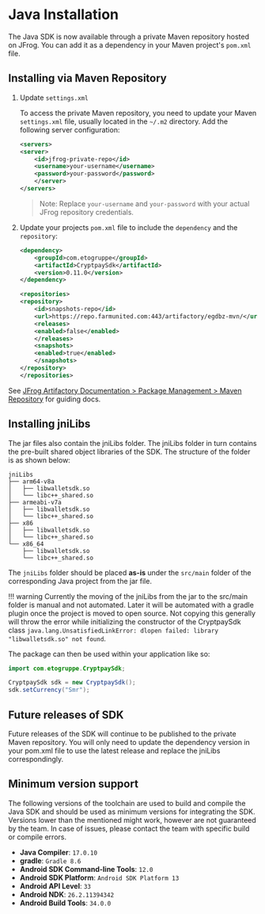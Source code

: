 # Java Installation

The Java SDK is now available through a private Maven repository hosted on JFrog. You can add it as a dependency in your Maven project's `pom.xml` file.

## Installing via Maven Repository

1. Update `settings.xml`

    To access the private Maven repository, you need to update your Maven `settings.xml` file, usually located in the `~/.m2` directory. Add the following server configuration:

    ```xml
    <servers>
    <server>
        <id>jfrog-private-repo</id>
        <username>your-username</username>
        <password>your-password</password>
        </server>
    </servers>
    ```

    > Note: Replace `your-username` and `your-password` with your actual JFrog repository credentials.

2. Update your projects `pom.xml` file to include the `dependency` and the `repository`:

    ```xml
    <dependency>
        <groupId>com.etogruppe</groupId>
        <artifactId>CryptpaySdk</artifactId>
        <version>0.11.0</version>
    </dependency>
    ```

    ```xml
    <repositories>
    <repository>
        <id>snapshots-repo</id>
        <url>https://repo.farmunited.com:443/artifactory/egdbz-mvn/</url>
        <releases>
        <enabled>false</enabled>
        </releases>
        <snapshots>
        <enabled>true</enabled>
        </snapshots>
    </repository>
    </repositories>
    ```

See [JFrog Artifactory Documentation > Package Management > Maven Repository](https://jfrog.com/help/r/jfrog-artifactory-documentation/maven-repository) for guiding docs.

## Installing jniLibs

The jar files also contain the jniLibs folder. The jniLibs folder in turn contains the pre-built shared object libraries of the SDK. The structure of the folder is as shown below:

```
jniLibs
├── arm64-v8a
│   ├── libwalletsdk.so
│   └── libc++_shared.so
├── armeabi-v7a
│   ├── libwalletsdk.so
│   └── libc++_shared.so
├── x86
│   ├── libwalletsdk.so
│   └── libc++_shared.so
└── x86_64
    ├── libwalletsdk.so
    └── libc++_shared.so
```

The `jniLibs` folder should be placed **as-is** under the `src/main` folder of the corresponding Java project from the jar file.

!!! warning
    Currently the moving of the jniLibs from the jar to the src/main folder is manual and not automated. Later it will be automated with a gradle plugin once the project is moved to open source. Not copying this generally will throw the error while initializing the constructor of the CryptpaySdk class `java.lang.UnsatisfiedLinkError: dlopen failed: library "libwalletsdk.so" not found`.

The package can then be used within your application like so:

```java
import com.etogruppe.CryptpaySdk;

CryptpaySdk sdk = new CryptpaySdk();
sdk.setCurrency("Smr");
```

## Future releases of SDK

Future releases of the SDK will continue to be published to the private Maven repository. You will only need to update the dependency version in your pom.xml file to use the latest release and replace the jniLibs correspondingly.

## Minimum version support

The following versions of the toolchain are used to build and compile the Java SDK and should be used as minimum versions for integrating the SDK. Versions lower than the mentioned might work, however are not guaranteed by the team. In case of issues, please contact the team with specific build or compile errors.

- **Java Compiler**: `17.0.10`
- **gradle**: `Gradle 8.6`
- **Android SDK Command-line Tools**:  `12.0`
- **Android SDK Platform**: `Android SDK Platform 13`
- **Android API Level**: `33`
- **Android NDK**: `26.2.11394342`
- **Android Build Tools**: `34.0.0`
